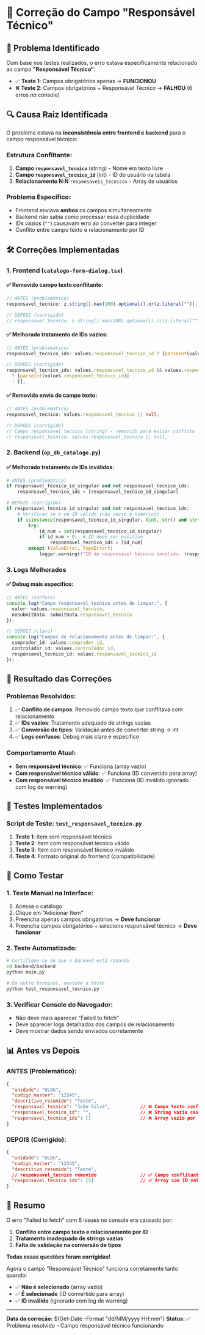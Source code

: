 # 🔧 Correção do Campo "Responsável Técnico"

## 🎯 Problema Identificado

Com base nos testes realizados, o erro estava especificamente relacionado ao campo **"Responsável Técnico"**:

- ✅ **Teste 1**: Campos obrigatórios apenas → **FUNCIONOU**
- ❌ **Teste 2**: Campos obrigatórios + Responsável Técnico → **FALHOU** (6 erros no console)

## 🔍 Causa Raiz Identificada

O problema estava na **inconsistência entre frontend e backend** para o campo responsável técnico:

### **Estrutura Conflitante:**
1. **Campo `responsavel_tecnico`** (string) - Nome em texto livre
2. **Campo `responsavel_tecnico_id`** (int) - ID do usuário na tabela
3. **Relacionamento N:N** `responsaveis_tecnicos` - Array de usuários

### **Problema Específico:**
- Frontend enviava **ambos** os campos simultaneamente
- Backend não sabia como processar essa duplicidade
- IDs vazios (`""`) causavam erro ao converter para integer
- Conflito entre campo texto e relacionamento por ID

## 🛠️ Correções Implementadas

### **1. Frontend (`catalogo-form-dialog.tsx`)**

#### ✅ **Removido campo texto conflitante:**
```typescript
// ANTES (problemático)
responsavel_tecnico: z.string().max(100).optional().or(z.literal("")),

// DEPOIS (corrigido)
// responsavel_tecnico: z.string().max(100).optional().or(z.literal("")), // Removido para evitar conflito
```

#### ✅ **Melhorado tratamento de IDs vazios:**
```typescript
// ANTES (problemático)
responsavel_tecnico_ids: values.responsavel_tecnico_id ? [parseInt(values.responsavel_tecnico_id)] : [],

// DEPOIS (corrigido)
responsavel_tecnico_ids: values.responsavel_tecnico_id && values.responsavel_tecnico_id.trim() !== "" 
  ? [parseInt(values.responsavel_tecnico_id)] 
  : [],
```

#### ✅ **Removido envio do campo texto:**
```typescript
// ANTES (problemático)
responsavel_tecnico: values.responsavel_tecnico || null,

// DEPOIS (corrigido)
// Campo responsavel_tecnico (string) - removido para evitar conflito
// responsavel_tecnico: values.responsavel_tecnico || null,
```

### **2. Backend (`op_db_catalogo.py`)**

#### ✅ **Melhorado tratamento de IDs inválidos:**
```python
# ANTES (problemático)
if responsavel_tecnico_id_singular and not responsavel_tecnico_ids:
    responsavel_tecnico_ids = [responsavel_tecnico_id_singular]

# DEPOIS (corrigido)
if responsavel_tecnico_id_singular and not responsavel_tecnico_ids:
    # Verificar se é um ID válido (não vazio e numérico)
    if isinstance(responsavel_tecnico_id_singular, (int, str)) and str(responsavel_tecnico_id_singular).strip():
        try:
            id_num = int(responsavel_tecnico_id_singular)
            if id_num > 0:  # ID deve ser positivo
                responsavel_tecnico_ids = [id_num]
        except (ValueError, TypeError):
            logger.warning(f"ID de responsável técnico inválido: {responsavel_tecnico_id_singular}")
```

### **3. Logs Melhorados**

#### ✅ **Debug mais específico:**
```typescript
// ANTES (confuso)
console.log("Campo responsavel_tecnico antes de limpar:", {
  valor: values.responsavel_tecnico,
  noSubmitData: submitData.responsavel_tecnico
});

// DEPOIS (claro)
console.log("Campos de relacionamento antes de limpar:", {
  comprador_id: values.comprador_id,
  controlador_id: values.controlador_id,
  responsavel_tecnico_id: values.responsavel_tecnico_id
});
```

## 🎯 Resultado das Correções

### **Problemas Resolvidos:**
1. ✅ **Conflito de campos**: Removido campo texto que conflitava com relacionamento
2. ✅ **IDs vazios**: Tratamento adequado de strings vazias
3. ✅ **Conversão de tipos**: Validação antes de converter string → int
4. ✅ **Logs confusos**: Debug mais claro e específico

### **Comportamento Atual:**
- **Sem responsável técnico**: ✅ Funciona (array vazio)
- **Com responsável técnico válido**: ✅ Funciona (ID convertido para array)
- **Com responsável técnico inválido**: ✅ Funciona (ID inválido ignorado com log de warning)

## 🧪 Testes Implementados

### **Script de Teste: `test_responsavel_tecnico.py`**
1. **Teste 1**: Item sem responsável técnico
2. **Teste 2**: Item com responsável técnico válido
3. **Teste 3**: Item com responsável técnico inválido
4. **Teste 4**: Formato original do frontend (compatibilidade)

## 🚀 Como Testar

### **1. Teste Manual na Interface:**
1. Acesse o catálogo
2. Clique em "Adicionar Item"
3. Preencha apenas campos obrigatórios → **Deve funcionar**
4. Preencha campos obrigatórios + selecione responsável técnico → **Deve funcionar**

### **2. Teste Automatizado:**
```bash
# Certifique-se de que o backend está rodando
cd backend/backend
python main.py

# Em outro terminal, execute o teste
python test_responsavel_tecnico.py
```

### **3. Verificar Console do Navegador:**
- Não deve mais aparecer "Failed to fetch"
- Deve aparecer logs detalhados dos campos de relacionamento
- Deve mostrar dados sendo enviados corretamente

## 📊 Antes vs Depois

### **ANTES (Problemático):**
```json
{
  "unidade": "ULOG",
  "codigo_master": "12345",
  "descritivo_resumido": "Teste",
  "responsavel_tecnico": "João Silva",           // ❌ Campo texto conflitante
  "responsavel_tecnico_id": "",                  // ❌ String vazia causava erro
  "responsavel_tecnico_ids": []                  // ❌ Array vazio por causa do erro acima
}
```

### **DEPOIS (Corrigido):**
```json
{
  "unidade": "ULOG",
  "codigo_master": "12345",
  "descritivo_resumido": "Teste",
  // responsavel_tecnico removido                // ✅ Campo conflitante removido
  "responsavel_tecnico_ids": [5]                 // ✅ Array com ID válido quando selecionado
}
```

## 🎉 Resumo

O erro "Failed to fetch" com 6 issues no console era causado por:
1. **Conflito entre campo texto e relacionamento por ID**
2. **Tratamento inadequado de strings vazias**
3. **Falta de validação na conversão de tipos**

**Todas essas questões foram corrigidas!** 

Agora o campo "Responsável Técnico" funciona corretamente tanto quando:
- ✅ **Não é selecionado** (array vazio)
- ✅ **É selecionado** (ID convertido para array)
- ✅ **ID inválido** (ignorado com log de warning)

---

**Data da correção:** $(Get-Date -Format "dd/MM/yyyy HH:mm")
**Status:** ✅ Problema resolvido - Campo responsável técnico funcionando
